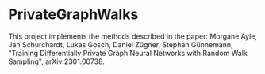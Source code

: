 # PrivateGraphWalks
This project implements the methods described in the paper: Morgane Ayle, Jan Schurchardt, Lukas Gosch, Daniel Zügner, Stephan Günnemann, "Training Differentially Private Graph Neural Networks with Random Walk Sampling", arXiv:2301.00738.
